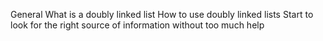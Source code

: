 
General
What is a doubly linked list
How to use doubly linked lists
Start to look for the right source of information without too much help

